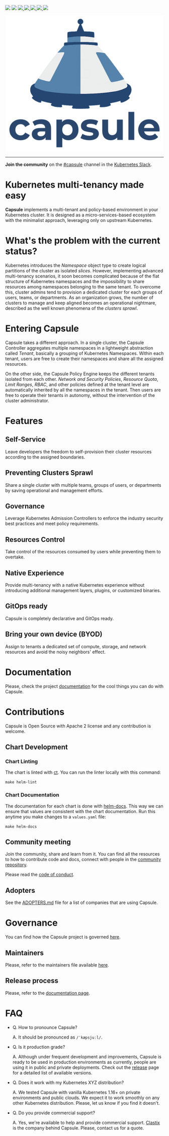 
<p align="left">
  <img src="https://img.shields.io/github/license/clastix/capsule"/>
  <img src="https://img.shields.io/github/go-mod/go-version/clastix/capsule"/>
  <a href="https://github.com/projectcapsule/capsule/releases">
    <img src="https://img.shields.io/github/v/release/clastix/capsule"/>
  </a>
  <a href="https://charmhub.io/capsule-k8s">
    <img src="https://charmhub.io/capsule-k8s/badge.svg"/>
  </a>
  <a href="https://www.bestpractices.dev/projects/5601">
    <img src="https://www.bestpractices.dev/projects/5601/badge"/>
  </a>
  <a href="https://api.securityscorecards.dev/projects/github.com/projectcapsule/capsule/badge">
    <img src="https://api.securityscorecards.dev/projects/github.com/projectcapsule/capsule/badge"/>
  </a>
  <a href="https://img.shields.io/endpoint?url=https://artifacthub.io/badge/repository/projectcapsule">
    <img src="https://img.shields.io/endpoint?url=https://artifacthub.io/badge/repository/projectcapsule"/>
  </a>
</p>

<p align="center">
  <img src="assets/logo/capsule_medium.png" />
</p>

---

**Join the community** on the [#capsule](https://kubernetes.slack.com/archives/C03GETTJQRL) channel in the [Kubernetes Slack](https://slack.k8s.io/).

# Kubernetes multi-tenancy made easy

**Capsule** implements a multi-tenant and policy-based environment in your Kubernetes cluster. It is designed as a micro-services-based ecosystem with the minimalist approach, leveraging only on upstream Kubernetes.

# What's the problem with the current status?

Kubernetes introduces the _Namespace_ object type to create logical partitions of the cluster as isolated *slices*. However, implementing advanced multi-tenancy scenarios, it soon becomes complicated because of the flat structure of Kubernetes namespaces and the impossibility to share resources among namespaces belonging to the same tenant. To overcome this, cluster admins tend to provision a dedicated cluster for each groups of users, teams, or departments. As an organization grows, the number of clusters to manage and keep aligned becomes an operational nightmare, described as the well known phenomena of the _clusters sprawl_.

# Entering Capsule

Capsule takes a different approach. In a single cluster, the Capsule Controller aggregates multiple namespaces in a lightweight abstraction called _Tenant_, basically a grouping of Kubernetes Namespaces. Within each tenant, users are free to create their namespaces and share all the assigned resources. 

On the other side, the Capsule Policy Engine keeps the different tenants isolated from each other. _Network and Security Policies_, _Resource Quota_, _Limit Ranges_, _RBAC_, and other policies defined at the tenant level are automatically inherited by all the namespaces in the tenant. Then users are free to operate their tenants in autonomy, without the intervention of the cluster administrator. 

# Features

## Self-Service

Leave developers the freedom to self-provision their cluster resources according to the assigned boundaries.

## Preventing Clusters Sprawl

Share a single cluster with multiple teams, groups of users, or departments by saving operational and management efforts.

## Governance

Leverage Kubernetes Admission Controllers to enforce the industry security best practices and meet policy requirements.

## Resources Control

Take control of the resources consumed by users while preventing them to overtake.

## Native Experience

Provide multi-tenancy with a native Kubernetes experience without introducing additional management layers, plugins, or customized binaries.

## GitOps ready

Capsule is completely declarative and GitOps ready.

## Bring your own device (BYOD)

Assign to tenants a dedicated set of compute, storage, and network resources and avoid the noisy neighbors' effect.

# Documentation

Please, check the project [documentation](https://capsule.clastix.io) for the cool things you can do with Capsule.

# Contributions

Capsule is Open Source with Apache 2 license and any contribution is welcome.

## Chart Development

### Chart Linting

The chart is linted with [ct](https://github.com/helm/chart-testing). You can run the linter locally with this command:

```
make helm-lint
```

### Chart Documentation

The documentation for each chart is done with [helm-docs](https://github.com/norwoodj/helm-docs). This way we can ensure that values are consistent with the chart documentation. Run this anytime you make changes to a `values.yaml` file:

```
make helm-docs
```

## Community meeting

Join the community, share and learn from it. You can find all the resources to how to contribute code and docs, connect with people in the [community repository](https://github.com/projectcapsule/capsule-community).

Please read the [code of conduct](CODE_OF_CONDUCT.md).

## Adopters

See the [ADOPTERS.md](ADOPTERS.md) file for a list of companies that are using Capsule.

# Governance

You can find how the Capsule project is governed [here](https://capsule.clastix.io/docs/contributing/governance).

## Maintainers

Please, refer to the maintainers file available [here](.github/maintainers.yaml).

## Release process

Please, refer to the [documentation page](https://capsule.clastix.io/docs/contributing/release).

# FAQ

- Q. How to pronounce Capsule?

  A. It should be pronounced as `/ˈkæpsjuːl/`.

- Q. Is it production grade?

  A. Although under frequent development and improvements, Capsule is ready to be used in production environments as currently, people are using it in public and private deployments. Check out the [release](https://github.com/projectcapsule/capsule/releases) page for a detailed list of available versions.

- Q. Does it work with my Kubernetes XYZ distribution?

  A. We tested Capsule with vanilla Kubernetes 1.16+ on private environments and public clouds. We expect it to work smoothly on any other Kubernetes distribution. Please, let us know if you find it doesn't.

- Q. Do you provide commercial support?

  A. Yes, we're available to help and provide commercial support. [Clastix](https://clastix.io) is the company behind Capsule. Please, contact us for a quote. 
